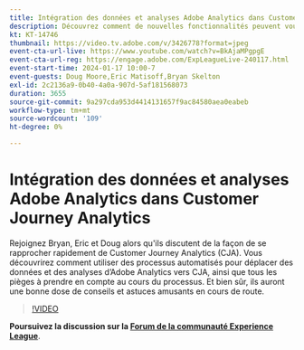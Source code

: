 ```yaml
---
title: Intégration des données et analyses Adobe Analytics dans Customer Journey Analytics
description: Découvrez comment de nouvelles fonctionnalités peuvent vous aider à activer les audiences de manière plus efficace et plus efficace pour une personnalisation impactée.
kt: KT-14746
thumbnail: https://video.tv.adobe.com/v/3426778?format=jpeg
event-cta-url-live: https://www.youtube.com/watch?v=BkAjaMPgpgE
event-cta-url-reg: https://engage.adobe.com/ExpLeagueLive-240117.html
event-start-time: 2024-01-17 10:00-7
event-guests: Doug Moore,Eric Matisoff,Bryan Skelton
exl-id: 2c2136a9-0b40-4a0a-907d-5af181568073
duration: 3655
source-git-commit: 9a297cda953d4414131657f9ac84580aea0eabeb
workflow-type: tm+mt
source-wordcount: '109'
ht-degree: 0%

---
```


# Intégration des données et analyses Adobe Analytics dans Customer Journey Analytics

Rejoignez Bryan, Eric et Doug alors qu&#39;ils discutent de la façon de se rapprocher rapidement de Customer Journey Analytics (CJA). Vous découvrirez comment utiliser des processus automatisés pour déplacer des données et des analyses d’Adobe Analytics vers CJA, ainsi que tous les pièges à prendre en compte au cours du processus. Et bien sûr, ils auront une bonne dose de conseils et astuces amusants en cours de route.

>[!VIDEO](https://video.tv.adobe.com/v/3426778/?quality=12&learn=on)

**Poursuivez la discussion sur la [Forum de la communauté Experience League](https://experienceleaguecommunities.adobe.com/t5/adobe-analytics-discussions/experience-league-live-post-session-discussion-bringing-your/m-p/646093#M3582)**.

